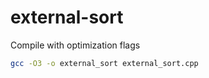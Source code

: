 # external-sort
 
Compile with optimization flags
```bash
gcc -O3 -o external_sort external_sort.cpp
```